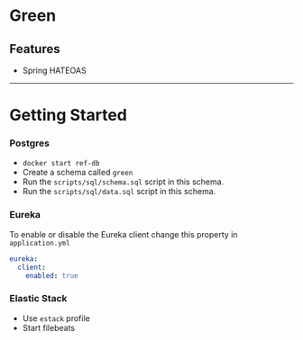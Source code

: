 # Green

## Features

* Spring HATEOAS

---

# Getting Started

### Postgres
* `docker start ref-db`
* Create a schema called `green`
* Run the `scripts/sql/schema.sql` script in this schema.
* Run the `scripts/sql/data.sql` script in this schema.

### Eureka

To enable or disable the Eureka client change this property in `application.yml`

~~~yaml
eureka:
  client:
    enabled: true
~~~

### Elastic Stack

* Use `estack` profile
* Start filebeats
